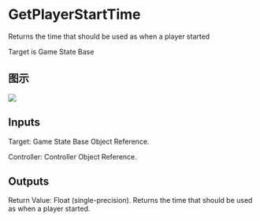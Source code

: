 # GetPlayerStartTime

Returns the time that should be used as when a player started

Target is Game State Base

## 图示

![]($-20221218-19100285.png)

## Inputs

Target: Game State Base Object Reference.

Controller: Controller Object Reference.  

## Outputs

Return Value: Float (single-precision). Returns the time that should be used as when a player started.

